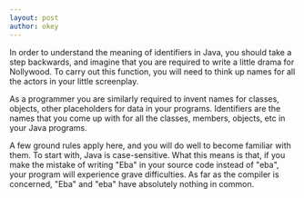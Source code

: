 ```yaml
---
layout: post
author: okey
---
```

In order to understand the meaning of identifiers in Java, you should take a step
backwards, and imagine that you are required to write a little drama for Nollywood.
To carry out this function, you will need to think up names for all the actors in
your little screenplay.

As a programmer you are similarly required to invent names for classes, objects, other
placeholders for data in your programs. Identifiers are the names that you come up
with for all the classes, members, objects, etc in your Java programs.

A few ground rules apply here, and you will do well to become familiar with them. To
start with, Java is case-sensitive. What this means is that, if you make the mistake of 
writing "Eba" in your source code instead of "eba", your program will experience grave
difficulties. As far as the compiler is concerned, "Eba" and "eba" have absolutely nothing 
in common.
